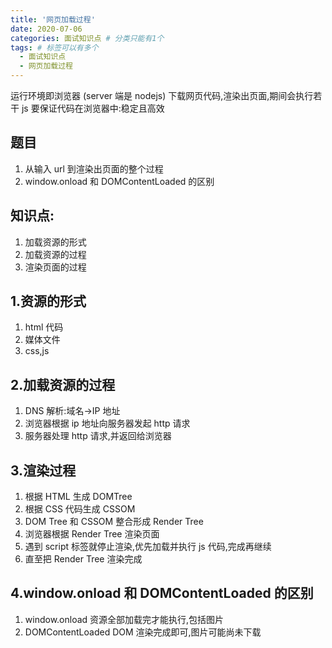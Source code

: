 ```yaml
---
title: '网页加载过程'
date: 2020-07-06
categories: 面试知识点 # 分类只能有1个
tags: # 标签可以有多个
  - 面试知识点
  - 网页加载过程
---
```


运行环境即浏览器 (server 端是 nodejs)
下载网页代码,渲染出页面,期间会执行若干 js
要保证代码在浏览器中:稳定且高效

## 题目

1. 从输入 url 到渲染出页面的整个过程
1. window.onload 和 DOMContentLoaded 的区别

## 知识点:

1. 加载资源的形式
1. 加载资源的过程
1. 渲染页面的过程

## 1.资源的形式

1. html 代码
1. 媒体文件
1. css,js

## 2.加载资源的过程

1. DNS 解析:域名->IP 地址
1. 浏览器根据 ip 地址向服务器发起 http 请求
1. 服务器处理 http 请求,并返回给浏览器

## 3.渲染过程

1. 根据 HTML 生成 DOMTree
1. 根据 CSS 代码生成 CSSOM
1. DOM Tree 和 CSSOM 整合形成 Render Tree
1. 浏览器根据 Render Tree 渲染页面
1. 遇到 script 标签就停止渲染,优先加载并执行 js 代码,完成再继续
1. 直至把 Render Tree 渲染完成

## 4.window.onload 和 DOMContentLoaded 的区别

1. window.onload 资源全部加载完才能执行,包括图片
1. DOMContentLoaded DOM 渲染完成即可,图片可能尚未下载
